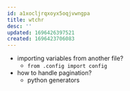 ```yaml
---
id: a1xocljrqxoyx5oqjvwngpa
title: wtchr
desc: ''
updated: 1696426397521
created: 1696423706083
---
```


- importing variables from another file?
  - `from .config import config`
- how to handle pagination?
  - python generators
